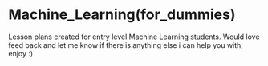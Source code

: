 # Machine_Learning(for_dummies)
Lesson plans created for entry level Machine Learning students. Would love feed back and let me know if there is anything else i can help you with, enjoy :)
